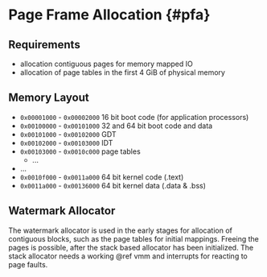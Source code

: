 # Page Frame Allocation {#pfa}

## Requirements

- allocation contiguous pages for memory mapped IO
- allocation of page tables in the first 4 GiB of physical memory

## Memory Layout

- `0x00001000` - `0x00002000` 16 bit boot code (for application processors)
- `0x00100000` - `0x00101000` 32 and 64 bit boot code and data
- `0x00101000` - `0x00102000` GDT
- `0x00102000` - `0x00103000` IDT
- `0x00103000` - `0x0010c000` page tables
    - ...
- ...
- `0x0010f000` - `0x0011a000` 64 bit kernel code (.text)
- `0x0011a000` - `0x00136000` 64 bit kernel data (.data & .bss)

## Watermark Allocator

The watermark allocator is used in the early stages for allocation of
contiguous blocks, such as the page tables for initial mappings.
Freeing the pages is possible, after the stack based allocator has been
initialized. The stack allocator needs a working @ref vmm
and interrupts for reacting to page faults.